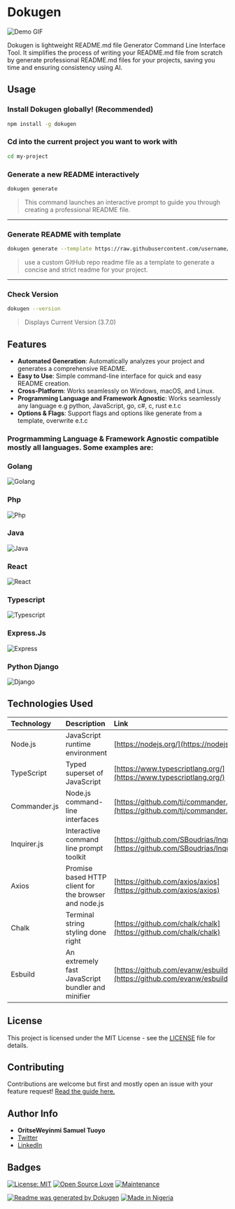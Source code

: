 # Dokugen 
![Demo GIF](./public/Demo.gif)

Dokugen is lightweight README.md file Generator Command Line Interface Tool. It simplifies the process of writing your README.md file from scratch by generate professional README.md files for your projects, saving you time and ensuring consistency using AI.

## Usage

### Install Dokugen globally! (Recommended)

```bash
npm install -g dokugen
```

### Cd into the current project you want to work with 

```bash
cd my-project
```
### Generate a new README interactively

```bash
dokugen generate 
```

> This command launches an interactive prompt to guide you through creating a professional README file.

---

### Generate README with template

```bash
dokugen generate --template https://raw.githubusercontent.com/username/repo-name/blob/main/README.md
```

> use a custom GitHub repo readme file as a template to generate a concise and strict readme for your project.

---

### Check Version 

```bash
dokugen --version
```

> Displays Current Version (3.7.0)


## Features

-   **Automated Generation**: Automatically analyzes your project and generates a comprehensive README.
-   **Easy to Use**: Simple command-line interface for quick and easy README creation.
-   **Cross-Platform**: Works seamlessly on Windows, macOS, and Linux.
-   **Programming Language and Framework Agnostic**: Works seamlessly any language e.g python, JavaScript, go, c#, c, rust e.t.c
-   **Options & Flags**: Support flags and options like generate from a template, overwrite e.t.c

### Progrmamming Language & Framework Agnostic compatible mostly all languages. Some examples are:

### Golang
![Golang](./public/go.jpg)

### Php
![Php](./public/php.jpg)

### Java
![Java](./public/java.jpg)

### React 
![React](./public/react.jpg)

### Typescript 
![Typescript](./public/typescript.jpg)

### Express.Js
![Express](./public/express.jpg)

### Python Django 
![Django](./public/django.jpg)

##  Technologies Used

| Technology  | Description                                        | Link                                                           |
| :---------- | :------------------------------------------------- | :------------------------------------------------------------- |
| Node.js     | JavaScript runtime environment                     | [https://nodejs.org/](https://nodejs.org/)                     |
| TypeScript  | Typed superset of JavaScript                       | [https://www.typescriptlang.org/](https://www.typescriptlang.org/) |
| Commander.js | Node.js command-line interfaces                   | [https://github.com/tj/commander.js](https://github.com/tj/commander.js) |
| Inquirer.js | Interactive command line prompt toolkit           | [https://github.com/SBoudrias/Inquirer.js](https://github.com/SBoudrias/Inquirer.js) |
| Axios | Promise based HTTP client for the browser and node.js | [https://github.com/axios/axios](https://github.com/axios/axios) |
| Chalk | Terminal string styling done right | [https://github.com/chalk/chalk](https://github.com/chalk/chalk) |
| Esbuild | An extremely fast JavaScript bundler and minifier | [https://github.com/evanw/esbuild](https://github.com/evanw/esbuild) |

## License

This project is licensed under the MIT License - see the [LICENSE](LICENSE) file for details.

## Contributing 

Contributions are welcome but first and mostly open an issue with your feature request! [Read the guide here.](https://github.com/samueltuoyo15/Dokugen/blob/main/CONTRIBUTION.md)
## Author Info

-   **OritseWeyinmi Samuel Tuoyo** 
  - [Twitter](https://x.com/TuoyoS26091)
  - [LinkedIn](https://www.linkedin.com/in/samuel-tuoyo-8568b62b6)

##  Badges

[![License: MIT](https://img.shields.io/badge/License-MIT-yellow.svg)](https://opensource.org/licenses/MIT)
[![Open Source Love](https://badges.frapsoft.com/os/v1/open-source.svg?v=103)](https://opensource.org/)
[![Maintenance](https://img.shields.io/badge/Maintained%3F-yes-green.svg)](https://GitHub.com/Naereen/StrapDown.js/graphs/commit-activity)

[![Readme was generated by Dokugen](https://img.shields.io/badge/Readme%20was%20generated%20by-Dokugen-brightgreen)](https://www.npmjs.com/package/dokugen)
[![Made in Nigeria](https://img.shields.io/badge/made%20in-nigeria-008751.svg?style=flat-square)](https://github.com/acekyd/made-in-nigeria)
